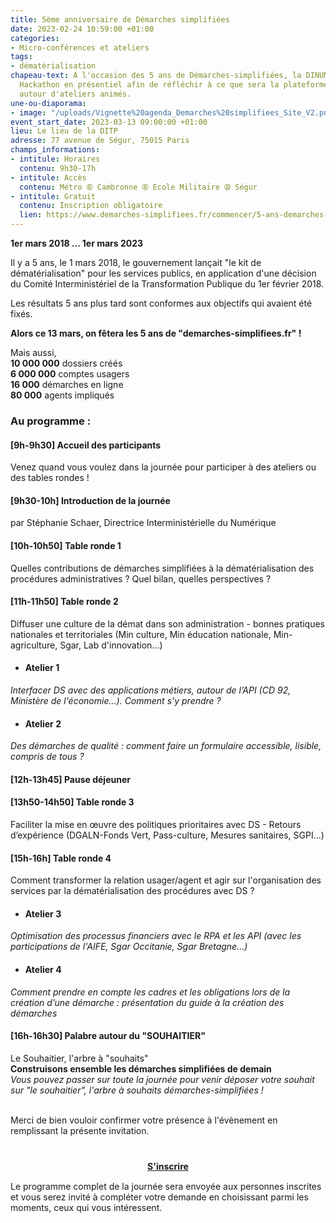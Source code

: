 ```yaml
---
title: 5ème anniversaire de Démarches simplifiées
date: 2023-02-24 10:59:00 +01:00
categories:
- Micro-conférences et ateliers
tags:
- dématérialisation
chapeau-text: A l'occasion des 5 ans de Démarches-simplifiées, la DINUM organise un
  Hackathon en présentiel afin de réfléchir à ce que sera la plateforme dans 5 ans
  autour d'ateliers animés.
une-ou-diaporama:
- image: "/uploads/Vignette%20agenda_Demarches%20simplifiees_Site_V2.png"
event_start_date: 2023-03-13 09:00:00 +01:00
lieu: Le lieu de la DITP
adresse: 77 avenue de Ségur, 75015 Paris
champs_informations:
- intitule: Horaires
  contenu: 9h30-17h
- intitule: Accès
  contenu: Métro ➅ Cambronne ➇ Ecole Militaire ➉ Ségur
- intitule: Gratuit
  contenu: Inscription obligatoire
  lien: https://www.demarches-simplifiees.fr/commencer/5-ans-demarches-simplifiees-fr-13-mars-2023
---
```


**1er mars 2018 … 1er mars 2023**

Il y a 5 ans, le 1 mars 2018, le gouvernement lançait "le kit de dématérialisation" pour les services publics, en application d'une décision du Comité Interministériel de la Transformation Publique du 1er février 2018.

Les résultats 5 ans plus tard sont conformes aux objectifs qui avaient été fixés.
 
**Alors ce 13 mars, on fêtera les 5 ans de "demarches-simplifiees.fr" !**
 
Mais aussi,
<br> **10 000 000** dossiers créés
<br> **6 000 000** comptes usagers
<br> **16 000** démarches en ligne
<br> **80 000** agents impliqués


### Au programme :
#### [9h-9h30] **Accueil des participants**
Venez quand vous voulez dans la journée pour participer à des ateliers ou des tables rondes !

#### [9h30-10h] **Introduction de la journée** 
par Stéphanie Schaer, Directrice  Interministérielle du Numérique

#### [10h-10h50] **Table ronde 1**
Quelles contributions de démarches simplifiées à la dématérialisation des procédures administratives ? Quel bilan, quelles perspectives ?

#### [11h-11h50] **Table ronde 2**
Diffuser une culture de la démat dans son administration - bonnes pratiques nationales et territoriales (Min culture, Min éducation nationale, Min-agriculture, Sgar, Lab d'innovation…)

* #### Atelier 1
*Interfacer DS avec des applications métiers, autour de l’API (CD 92, Ministère de l'économie…). Comment s'y prendre ?*

* #### Atelier 2
*Des démarches de qualité : comment faire un formulaire accessible, lisible, compris de tous ?*

#### [12h-13h45] **Pause déjeuner**

#### [13h50-14h50] **Table ronde 3**
Faciliter la mise en œuvre des politiques prioritaires avec DS - Retours d’expérience (DGALN-Fonds Vert, Pass-culture, Mesures sanitaires, SGPI...)

#### [15h-16h] **Table ronde 4**
Comment transformer la relation usager/agent et agir sur l'organisation des services par la dématérialisation des procédures avec DS ?

* #### Atelier 3
*Optimisation des processus financiers avec le RPA et les API (avec les participations de l'AIFE, Sgar Occitanie, Sgar Bretagne…)*

* #### Atelier 4
*Comment prendre en compte les cadres et les obligations lors de la création d’une démarche : présentation du guide à la création des démarches*

#### [16h-16h30] **Palabre autour du "SOUHAITIER"**
Le Souhaitier, l'arbre à "souhaits" 
<br> **Construisons ensemble les démarches simplifiées de demain**
<br> *Vous pouvez passer sur toute la journée pour venir déposer votre souhait sur "le souhaitier", l'arbre à souhaits démarches-simplifiées !* 

<br>
Merci de bien vouloir confirmer votre présence à l'évènement en remplissant la présente invitation.

<div align="center" style="margin-bottom: 15px; margin-top: 40px"><a href="https://www.demarches-simplifiees.fr/commencer/5-ans-demarches-simplifiees-fr-13-mars-2023" class="button" title="S'inscrire - Lien externe"><b>S'inscrire</b></a></div>

Le programme complet de la journée sera envoyée aux personnes inscrites et vous serez invité à compléter votre demande en choisissant parmi les moments, ceux qui vous intéressent.